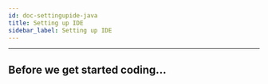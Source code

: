 ```yaml
---
id: doc-settingupide-java
title: Setting up IDE
sidebar_label: Setting up IDE
---
```


---

## Before we get started coding...
